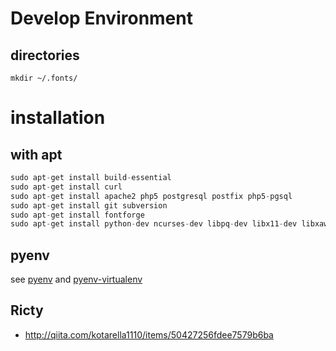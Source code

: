 # Develop Environment

## directories

```
mkdir ~/.fonts/
```

# installation

## with apt

```python
sudo apt-get install build-essential
sudo apt-get install curl
sudo apt-get install apache2 php5 postgresql postfix php5-pgsql
sudo apt-get install git subversion
sudo apt-get install fontforge
sudo apt-get install python-dev ncurses-dev libpq-dev libx11-dev libxaw7-dev libjpeg-dev libpng12-dev libgif-dev libtiff4-dev
```

## pyenv

see [pyenv](https://github.com/yyuu/pyenv) and [pyenv-virtualenv](https://github.com/yyuu/pyenv-virtualenv)

## Ricty

* http://qiita.com/kotarella1110/items/50427256fdee7579b6ba

